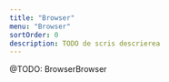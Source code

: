 ```yaml
---
title: "Browser"
menu: "Browser"
sortOrder: 0
description: TODO de scris descrierea
---
```


@TODO: BrowserBrowser
